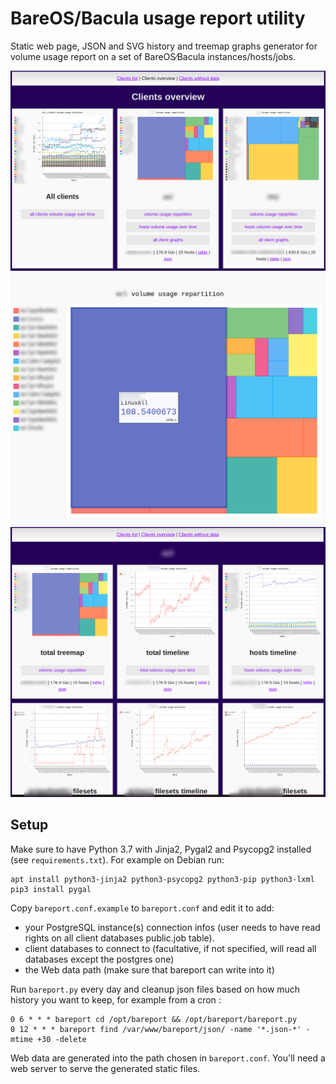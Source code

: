 # BareOS/Bacula usage report utility

Static web page, JSON and SVG history and treemap graphs generator for volume usage report on a set of BareOS∕Bacula instances/hosts/jobs.

![Screen](./screens/1.png)
![Screen](./screens/2.png)
![Screen](./screens/3.png)


## Setup

Make sure to have Python 3.7 with Jinja2, Pygal2 and Psycopg2 installed (see `requirements.txt`). For example on Debian run:

```shell
apt install python3-jinja2 python3-psycopg2 python3-pip python3-lxml
pip3 install pygal
```

Copy `bareport.conf.example` to `bareport.conf` and edit it to add:

 * your PostgreSQL instance(s) connection infos (user needs to have read rights on all client databases public.job table).
 * client databases to connect to (facultative, if not specified, will read all databases except the postgres one)
 * the Web data path (make sure that bareport can write into it)

Run `bareport.py` every day and cleanup json files based on how much history you want to keep, for example from a cron :

```crontab
0 6 * * * bareport cd /opt/bareport && /opt/bareport/bareport.py
0 12 * * * bareport find /var/www/bareport/json/ -name '*.json-*' -mtime +30 -delete 
```

Web data are generated into the path chosen in `bareport.conf`. You'll need a web server to serve the generated static files.
